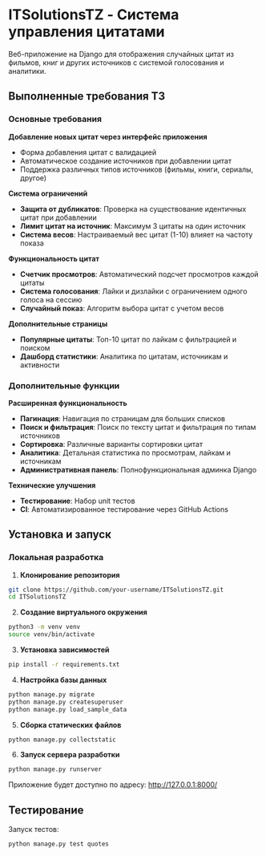 # ITSolutionsTZ - Система управления цитатами

Веб-приложение на Django для отображения случайных цитат из фильмов, книг и других источников с системой голосования и аналитики.

## Выполненные требования ТЗ

### Основные требования

 **Добавление новых цитат через интерфейс приложения**
- Форма добавления цитат с валидацией
- Автоматическое создание источников при добавлении цитат
- Поддержка различных типов источников (фильмы, книги, сериалы, другое)

 **Система ограничений**
- **Защита от дубликатов**: Проверка на существование идентичных цитат при добавлении
- **Лимит цитат на источник**: Максимум 3 цитаты на один источник
- **Система весов**: Настраиваемый вес цитат (1-10) влияет на частоту показа

 **Функциональность цитат**
- **Счетчик просмотров**: Автоматический подсчет просмотров каждой цитаты
- **Система голосования**: Лайки и дизлайки с ограничением одного голоса на сессию
- **Случайный показ**: Алгоритм выбора цитат с учетом весов

 **Дополнительные страницы**
- **Популярные цитаты**: Топ-10 цитат по лайкам с фильтрацией и поиском
- **Дашборд статистики**: Аналитика по цитатам, источникам и активности

### Дополнительные функции

 **Расширенная функциональность**
- **Пагинация**: Навигация по страницам для больших списков
- **Поиск и фильтрация**: Поиск по тексту цитат и фильтрация по типам источников
- **Сортировка**: Различные варианты сортировки цитат
- **Аналитика**: Детальная статистика по просмотрам, лайкам и источникам
- **Административная панель**: Полнофункциональная админка Django

 **Технические улучшения**
- **Тестирование**: Набор unit тестов
- **CI**: Автоматизированное тестирование через GitHub Actions

## Установка и запуск

### Локальная разработка

1. **Клонирование репозитория**
```bash
git clone https://github.com/your-username/ITSolutionsTZ.git
cd ITSolutionsTZ
```

2. **Создание виртуального окружения**
```bash
python3 -m venv venv
source venv/bin/activate 
```

3. **Установка зависимостей**
```bash
pip install -r requirements.txt
```

4. **Настройка базы данных**
```bash
python manage.py migrate
python manage.py createsuperuser
python manage.py load_sample_data
```

5. **Сборка статических файлов**
```bash
python manage.py collectstatic
```

6. **Запуск сервера разработки**
```bash
python manage.py runserver
```

Приложение будет доступно по адресу: http://127.0.0.1:8000/


## Тестирование

Запуск тестов:
```bash
python manage.py test quotes
```

